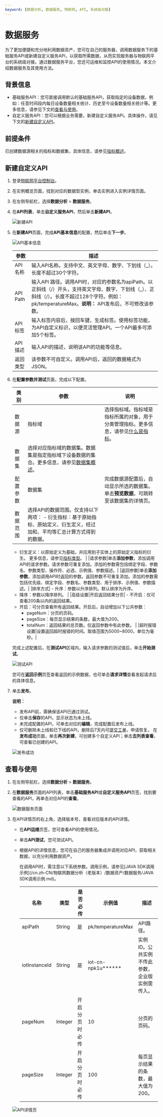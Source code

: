 ```yaml
---
keyword: [数据分析, 数据服务, 物联网, API, 系统级对接]
---
```


# 数据服务

为了更加便捷和充分地利用数据资产，您可在自己的服务器，调用数据服务下的基础服务API或新建自定义服务API，以获取所需数据，从而实现服务器与物联网平台的系统级对接。通过数据服务平台，您还可运维和监控API的使用情况。本文介绍数据服务及其使用方法。

## 背景信息

-   基础服务API：您可直接调用默认的基础服务API，获取指定的设备数据，例如：任意时间段内每日设备数量相关统计、历史至今设备数量相关统计等。更多信息，请参见下文的[查看与使用](#section_mky_acn_k91)。
-   自定义服务API：您可以根据业务需要，新建自定义服务API。具体操作，请见下文的[新建自定义API](#section_yjf_yqv_26y)。

## 前提条件

已创建数据源相关的指标和数据集，具体信息，请参见[指标概述]()。

## 新建自定义API

1.  登录[物联网平台控制台](http://iot.console.aliyun.com/)。
2.  在实例概览页面，找到对应的数据型实例，单击实例进入实例详情页面。
3.  在左侧导航栏，选择**数据分析** \> **数据服务**。
4.  在**API列表**，单击**自定义服务API**，然后单击**新建API**。

    ![新建API](https://static-aliyun-doc.oss-accelerate.aliyuncs.com/assets/img/zh-CN/6478394161/p245813.gif)

5.  在**新建API**页面，完成**API基本信息**的配置，然后单击**下一步**。

    ![API基本信息](https://static-aliyun-doc.oss-accelerate.aliyuncs.com/assets/img/zh-CN/0996025161/p245814.gif)

    |参数|描述|
    |--|--|
    |API名称|输入API名称。支持中文、英文字母、数字、下划线（\_）。长度不超过30个字符。|
    |API Path|输入API 路径。调用API时，对应的参数名为apiPath。以正斜线（/）开头，支持英文字母、数字、下划线（\_）、正斜线（/）。长度不超过128个字符。例如：pk/temperatureMax。**说明：** API发布后，不可修改该参数。 |
    |API标签|输入标签内容后，按回车键，生成标签。使用标签功能，为API自定义标识，以便灵活管理API。一个API最多可添加5个标签。 |
    |API描述|输入API的描述，说明该API的功能等信息。|
    |返回类型|该参数不可自定义。调用API后，返回的数据格式为JSON。|

6.  在**配置参数并测试**页面，完成以下配置。

    |类别|参数|说明|
    |--|--|--|
    |数据源|指标域|选择指标域。指标域是指标所属的对象，用于分类管理指标。更多信息，请参见[什么是指标]()。|
    |数据集|选择对应指标域的数据集。数据集是指定指标域下设备数据的集合。更多信息，请参见[数据集概述]()。|
    |配置参数|数据集|完成数据源配置后，自动显示所选的数据集。单击**预览数据**，可跳转至该数据集的详情页。|
    |数据范围|选择API的数据范围。仅支持以下两项：    -   衍生指标：基于原始指标、原始定义、衍生定义，经过加和、平均等汇总计算方式得到的数据。
    -   衍生定义：以原始定义为基础，并应用到子实体上的原始定义指标的衍生。
更多信息，请参见[指标类型]()。 |
    |请求参数|单击**添加参数**，添加调用API的请求参数。请求参数可重复添加。添加的参数需包括绑定字段、参数名、参数类型、操作符、必选、示例值、参数描述。|
    |返回参数|单击**添加参数**，添加调用API时返回的参数。返回参数不可重复添加。添加的参数需包括优先级、绑定字段、参数名、参数类型、用于排序、示例值、参数描述。|
    |排序方式|    -   升序：参数以升序排列。默认排序为升序。
    -   降序：参数以降序排列。 |
    |高级设置|开启返回结果分页|    -   不开启：仅可查看200条以内的返回结果。
    -   开启：可分页查看所有返回结果。开启后，自动增加以下公共参数：
        -   pageNum：分页的页码。
        -   pageSize：每页显示结果的条数，最大值为200。
        -   totalNum：返回结果的总页数。仅返回参数中有此参数。 |
    |超时报错设置|设置返回超时报错的时间。取值范围为5000~8000，单位为毫秒。|

    完成上述配置后，在**测试API**区域内，输入请求参数的测试值后，单击**开始测试**。

    ![测试API](https://static-aliyun-doc.oss-accelerate.aliyuncs.com/assets/img/zh-CN/7478394161/p245823.gif)

    您可在**返回示例**页签查看返回的示例数据，也可单击**请求详情**查看发起请求后的具体信息。

7.  单击**发布**。

    **说明：**

    -   发布API前，需确保该API已通过测试。
    -   仅单击**保存**的API，显示状态为未上线。
    -   未完成配置的API，可单击对应的**编辑**，完成配置后发布上线。
    -   仅可删除未上线和已下线的API，删除后7天内可[提交工单](https://selfservice.console.aliyun.com/ticket/category/iot/today)，申请恢复。
    在**发布成功**页面，单击**再次新建**，可创建多个自定义API；单击**去列表查看**，可查看已创建的API。

    ![发布成功](https://static-aliyun-doc.oss-accelerate.aliyuncs.com/assets/img/zh-CN/7478394161/p245825.gif)


## 查看与使用

1.  在左侧导航栏，选择**数据分析** \> **数据服务**。
2.  在**数据服务**页面的API列表，单击**基础服务API**或**自定义服务API**页签，找到要查看的API，再单击对应API的**查看**。

    ![数据服务页面](https://static-aliyun-doc.oss-accelerate.aliyuncs.com/assets/img/zh-CN/7478394161/p246224.gif)

3.  在API详情页的右上角，选择版本号，查看对应版本的API详情。

    -   在**API运维**页签，您可查看API的使用情况。
    -   单击**API测试**，您可测试API。
    -   根据API的详情信息，您可在自己的服务器集成并调用对应API，获取相关数据，以充分利用数据资产。

        在调用API时，需注意以下系统参数。调用示例，请参见[JAVA SDK调用示例](/cn.zh-CN/物联网数据分析（老版本）/数据资产/数据服务/JAVA SDK调用示例.md)。

        |名称|类型|是否必传|示例值|描述|
        |--|--|----|---|--|
        |apiPath|String|是|pk/temperatureMax|API路径。|
        |iotInstanceId|String|是|iot-cn-npk1u\*\*\*\*\*\*|实例ID。公共实例不传此参数，企业版实例需传入。|
        |pageNum|Integer|开启分页时必传|10|分页的页码。|
        |pageSize|Integer|开启分页时必传|100|每页显示结果的条数，最大值为200。|

    ![API详情页](https://static-aliyun-doc.oss-accelerate.aliyuncs.com/assets/img/zh-CN/7478394161/p245896.gif)



